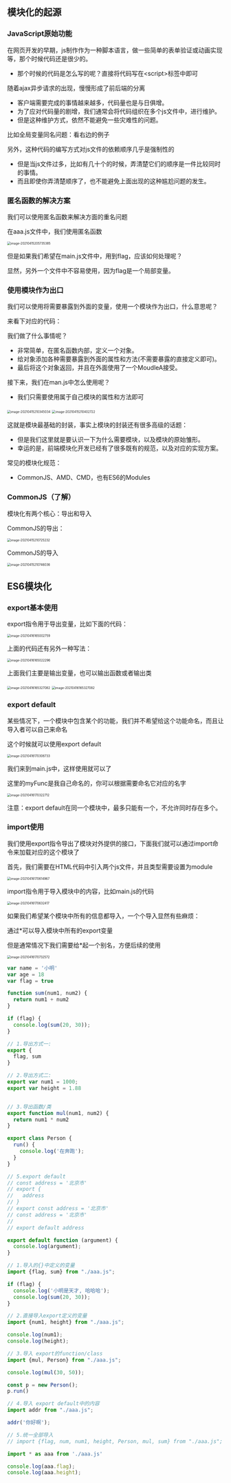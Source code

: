 ## 模块化的起源

### JavaScript原始功能

在网页开发的早期，js制作作为一种脚本语言，做一些简单的表单验证或动画实现等，那个时候代码还是很少的。

- 那个时候的代码是怎么写的呢？直接将代码写在\<script>标签中即可

随着ajax异步请求的出现，慢慢形成了前后端的分离

- 客户端需要完成的事情越来越多，代码量也是与日俱增。
- 为了应对代码量的剧增，我们通常会将代码组织在多个js文件中，进行维护。
- 但是这种维护方式，依然不能避免一些灾难性的问题。

比如全局变量同名问题：看右边的例子

另外，这种代码的编写方式对js文件的依赖顺序几乎是强制性的

- 但是当js文件过多，比如有几十个的时候，弄清楚它们的顺序是一件比较同时的事情。
- 而且即使你弄清楚顺序了，也不能避免上面出现的这种尴尬问题的发生。

### 匿名函数的解决方案

我们可以使用匿名函数来解决方面的重名问题

在aaa.js文件中，我们使用匿名函数

<img src="https://note-java.oss-cn-beijing.aliyuncs.com/img/image-20210415205735385.png" alt="image-20210415205735385" style="zoom:50%;" />

但是如果我们希望在main.js文件中，用到flag，应该如何处理呢？

显然，另外一个文件中不容易使用，因为flag是一个局部变量。

### 使用模块作为出口

我们可以使用将需要暴露到外面的变量，使用一个模块作为出口，什么意思呢？

来看下对应的代码：

我们做了什么事情呢？

- 非常简单，在匿名函数内部，定义一个对象。
- 给对象添加各种需要暴露到外面的属性和方法(不需要暴露的直接定义即可)。
- 最后将这个对象返回，并且在外面使用了一个MoudleA接受。

接下来，我们在man.js中怎么使用呢？

- 我们只需要使用属于自己模块的属性和方法即可

<img src="https://note-java.oss-cn-beijing.aliyuncs.com/img/image-20210415210345034.png" alt="image-20210415210345034" style="zoom:50%;" />

<img src="https://note-java.oss-cn-beijing.aliyuncs.com/img/image-20210415210402722.png" alt="image-20210415210402722" style="zoom:50%;" />

这就是模块最基础的封装，事实上模块的封装还有很多高级的话题：

- 但是我们这里就是要认识一下为什么需要模块，以及模块的原始雏形。
- 幸运的是，前端模块化开发已经有了很多既有的规范，以及对应的实现方案。

常见的模块化规范：

- CommonJS、AMD、CMD，也有ES6的Modules

### CommonJS（了解）

模块化有两个核心：导出和导入

CommonJS的导出：

<img src="https://note-java.oss-cn-beijing.aliyuncs.com/img/image-20210415210725232.png" alt="image-20210415210725232" style="zoom:50%;" />

CommonJS的导入

<img src="https://note-java.oss-cn-beijing.aliyuncs.com/img/image-20210415210746036.png" alt="image-20210415210746036" style="zoom:50%;" />

## ES6模块化

### export基本使用

export指令用于导出变量，比如下面的代码：

<img src="https://note-java.oss-cn-beijing.aliyuncs.com/img/image-20210416165002759.png" alt="image-20210416165002759" style="zoom:50%;" />

上面的代码还有另外一种写法：

<img src="https://note-java.oss-cn-beijing.aliyuncs.com/img/image-20210416165022296.png" alt="image-20210416165022296" style="zoom:50%;" />

上面我们主要是输出变量，也可以输出函数或者输出类

<img src="https://note-java.oss-cn-beijing.aliyuncs.com/img/image-20210416165327082.png" alt="image-20210416165327082" style="zoom: 50%;" />

<img src="https://note-java.oss-cn-beijing.aliyuncs.com/img/image-20210416165327082.png" alt="image-20210416165327082" style="zoom: 50%;" />

### export default

某些情况下，一个模块中包含某个的功能，我们并不希望给这个功能命名，而且让导入者可以自己来命名

这个时候就可以使用export default

<img src="https://note-java.oss-cn-beijing.aliyuncs.com/img/image-20210416170306733.png" alt="image-20210416170306733" style="zoom:50%;" />

我们来到main.js中，这样使用就可以了

这里的myFunc是我自己命名的，你可以根据需要命名它对应的名字

<img src="https://note-java.oss-cn-beijing.aliyuncs.com/img/image-20210416170322712.png" alt="image-20210416170322712" style="zoom:50%;" />

注意：export default在同一个模块中，最多只能有一个，不允许同时存在多个。

### import使用

我们使用export指令导出了模块对外提供的接口，下面我们就可以通过import命令来加载对应的这个模块了

首先，我们需要在HTML代码中引入两个js文件，并且类型需要设置为module

<img src="https://note-java.oss-cn-beijing.aliyuncs.com/img/image-20210416170614967.png" alt="image-20210416170614967" style="zoom:50%;" />

import指令用于导入模块中的内容，比如main.js的代码

<img src="https://note-java.oss-cn-beijing.aliyuncs.com/img/image-20210416170632417.png" alt="image-20210416170632417" style="zoom:50%;" />

如果我们希望某个模块中所有的信息都导入，一个个导入显然有些麻烦：

通过*可以导入模块中所有的export变量

但是通常情况下我们需要给*起一个别名，方便后续的使用

<img src="https://note-java.oss-cn-beijing.aliyuncs.com/img/image-20210416170732572.png" alt="image-20210416170732572" style="zoom:50%;" />

```js
var name = '小明'
var age = 18
var flag = true

function sum(num1, num2) {
  return num1 + num2
}

if (flag) {
  console.log(sum(20, 30));
}

// 1.导出方式一:
export {
  flag, sum
}

// 2.导出方式二:
export var num1 = 1000;
export var height = 1.88


// 3.导出函数/类
export function mul(num1, num2) {
  return num1 * num2
}

export class Person {
  run() {
    console.log('在奔跑');
  }
}

// 5.export default
// const address = '北京市'
// export {
//   address
// }
// export const address = '北京市'
// const address = '北京市'
//
// export default address

export default function (argument) {
  console.log(argument);
}
```

```js
// 1.导入的{}中定义的变量
import {flag, sum} from "./aaa.js";

if (flag) {
  console.log('小明是天才, 哈哈哈');
  console.log(sum(20, 30));
}

// 2.直接导入export定义的变量
import {num1, height} from "./aaa.js";

console.log(num1);
console.log(height);

// 3.导入 export的function/class
import {mul, Person} from "./aaa.js";

console.log(mul(30, 50));

const p = new Person();
p.run()

// 4.导入 export default中的内容
import addr from "./aaa.js";

addr('你好啊');

// 5.统一全部导入
// import {flag, num, num1, height, Person, mul, sum} from "./aaa.js";

import * as aaa from './aaa.js'

console.log(aaa.flag);
console.log(aaa.height);
```

## 